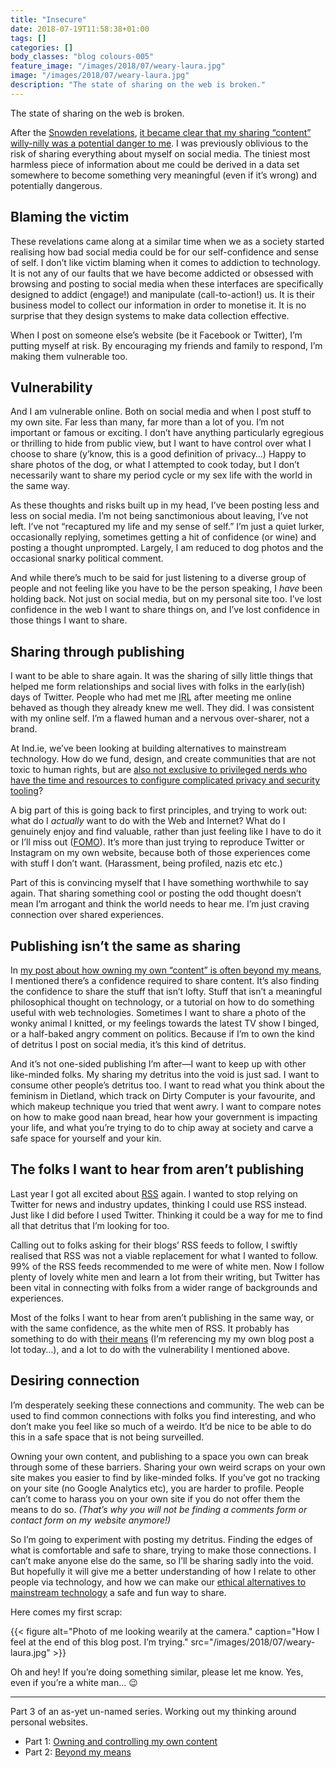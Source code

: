 ```yaml
---
title: "Insecure"
date: 2018-07-19T11:58:38+01:00
tags: []
categories: []
body_classes: "blog colours-005"
feature_image: "/images/2018/07/weary-laura.jpg"
image: "/images/2018/07/weary-laura.jpg"
description: "The state of sharing on the web is broken."
---
```


The state of sharing on the web is broken.

After the [Snowden revelations](https://www.theguardian.com/world/interactive/2013/nov/01/snowden-nsa-files-surveillance-revelations-decoded#section/1), [it became clear that my sharing “content” willy-nilly was a potential danger to me](/you-wont-believe-what-happens-next/). I was previously oblivious to the risk of sharing everything about myself on social media. The tiniest most harmless piece of information about me could be derived in a data set somewhere to become something very meaningful (even if it’s wrong) and potentially dangerous. 

## Blaming the victim

These revelations came along at a similar time when we as a society started realising how bad social media could be for our self-confidence and sense of self. I don’t like victim blaming when it comes to addiction to technology. It is not any of our faults that we have become addicted or obsessed with browsing and posting to social media when these interfaces are specifically designed to addict (engage!) and manipulate (call-to-action!) us. It is their business model to collect our information in order to monetise it. It is no surprise that they design systems to make data collection effective.

When I post on someone else’s website (be it Facebook or Twitter), I’m putting myself at risk. By encouraging my friends and family to respond, I’m making them vulnerable too.

## Vulnerability

And I am vulnerable online. Both on social media and when I post stuff to my own site. Far less than many, far more than a lot of you. I’m not important or famous or exciting. I don’t have anything particularly egregious or thrilling to hide from public view, but I want to have control over what I choose to share (y’know, this is a good definition of privacy…) Happy to share photos of the dog, or what I attempted to cook today, but I don’t necessarily want to share my period cycle or my sex life with the world in the same way.

As these thoughts and risks built up in my head, I’ve been posting less and less on social media. I’m not being sanctimonious about leaving, I’ve not left. I’ve not “recaptured my life and my sense of self.” I’m just a quiet lurker, occasionally replying, sometimes getting a hit of confidence (or wine) and posting a thought unprompted. Largely, I am reduced to dog photos and the occasional snarky political comment.

And while there’s much to be said for just listening to a diverse group of people and not feeling like you have to be the person speaking, I *have* been holding back. Not just on social media, but on my personal site too. I’ve lost confidence in the web I want to share things on, and I’ve lost confidence in those things I want to share.

## Sharing through publishing

I want to be able to share again. It was the sharing of silly little things that helped me form relationships and social lives with folks in the early(ish) days of Twitter. People who had met me <abbr title="In Real Life">IRL</abbr> after meeting me online behaved as though they already knew me well. They did. I was consistent with my online self. I’m a flawed human and a nervous over-sharer, not a brand.

At Ind.ie, we’ve been looking at building alternatives to mainstream technology. How do we fund, design, and create communities that are not toxic to human rights, but are [also not exclusive to privileged nerds who have the time and resources to configure complicated privacy and security tooling](/beyond-my-means)?

A big part of this is going back to first principles, and trying to work out: what do I *actually* want to do with the Web and Internet? What do I genuinely enjoy and find valuable, rather than just feeling like I have to do it or I’ll miss out ([FOMO](https://en.wikipedia.org/wiki/Fear_of_missing_out)). It’s more than just trying to reproduce Twitter or Instagram on my own website, because both of those experiences come with stuff I don’t want. (Harassment, being profiled, nazis etc etc.)

Part of this is convincing myself that I have something worthwhile to say again. That sharing something cool or posting the odd thought doesn’t mean I’m arrogant and think the world needs to hear me. I’m just craving connection over shared experiences.

## Publishing isn’t the same as sharing

In [my post about how owning my own “content” is often beyond my means](/beyond-my-means), I mentioned there’s a confidence required to share content. It’s also finding the confidence to share the stuff that isn’t lofty. Stuff that isn’t a meaningful philosophical thought on technology, or a tutorial on how to do something useful with web technologies. Sometimes I want to share a photo of the wonky animal I knitted, or my feelings towards the latest TV show I binged, or a half-baked angry comment on politics. Because if I’m to own the kind of detritus I post on social media, it’s this kind of detritus.

And it’s not one-sided publishing I’m after—I want to keep up with other like-minded folks. My sharing my detritus into the void is just sad. I want to consume other people’s detritus too. I want to read what you think about the feminism in Dietland, which track on Dirty Computer is your favourite, and which makeup technique you tried that went awry. I want to compare notes on how to make good naan bread, hear how your government is impacting your life, and what you’re trying to do to chip away at society and carve a safe space for yourself and your kin. 

## The folks I want to hear from aren’t publishing

Last year I got all excited about [RSS](https://www.ar.al/2018/07/01/refining-the-rss/) again. I wanted to stop relying on Twitter for news and industry updates, thinking I could use RSS instead. Just like I did before I used Twitter. Thinking it could be a way for me to find all that detritus that I’m looking for too.

Calling out to folks asking for their blogs’ RSS feeds to follow, I swiftly realised that RSS was not a viable replacement for what I wanted to follow. 99% of the RSS feeds recommended to me were of white men. Now I follow plenty of lovely white men and learn a lot from their writing, but Twitter has been vital in connecting with folks from a wider range of backgrounds and experiences.

Most of the folks I want to hear from aren’t publishing in the same way, or with the same confidence, as the white men of RSS. It probably has something to do with [their means](/beyond-my-means) (I’m referencing my my own blog post a lot today…), and a lot to do with the vulnerability I mentioned above.

## Desiring connection

I’m desperately seeking these connections and community. The web can be used to find common connections with folks you find interesting, and who don’t make you feel like so much of a weirdo. It’d be nice to be able to do this in a safe space that is not being surveilled.

Owning your own content, and publishing to a space you own can break through some of these barriers. Sharing your own weird scraps on your own site makes you easier to find by like-minded folks. If you’ve got no tracking on your site (no Google Analytics etc), you are harder to profile. People can’t come to harass you on your own site if you do not offer them the means to do so. *(That’s why you will not be finding a comments form or contact form on my website anymore!)*

So I’m going to experiment with posting my detritus. Finding the edges of what is comfortable and safe to share, trying to make those connections. I can’t make anyone else do the same, so I’ll be sharing sadly into the void. But hopefully it will give me a better understanding of how I relate to other people via technology, and how we can make our [ethical alternatives to mainstream technology](https://ind.ie) a safe and fun way to share.

Here comes my first scrap:

{{< figure alt="Photo of me looking wearily at the camera." caption="How I feel at the end of this blog post. I’m trying." src="/images/2018/07/weary-laura.jpg" >}}

Oh and hey! If you’re doing something similar, please let me know. Yes, even if you’re a white man… 😉

<hr />

Part 3 of an as-yet un-named series. Working out my thinking around personal websites.

- Part 1: [Owning and controlling my own content](/owning-and-controlling-my-own-content)
- Part 2: [Beyond my means](/beyond-my-means)